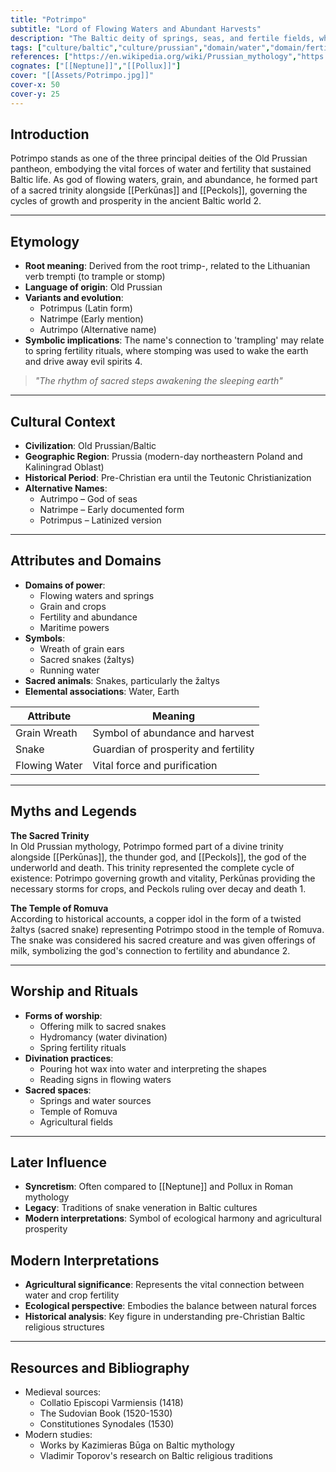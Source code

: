 ```yaml
---
title: "Potrimpo"
subtitle: "Lord of Flowing Waters and Abundant Harvests"
description: "The Baltic deity of springs, seas, and fertile fields, whose sacred snakes were nourished with milk as harbingers of prosperity"
tags: ["culture/baltic","culture/prussian","domain/water","domain/fertility","domain/agriculture","trait/male","type/deity"]
references: ["https://en.wikipedia.org/wiki/Prussian_mythology","https://en.wikipedia.org/wiki/Potrimpo","https://global-mythology.fandom.com/wiki/Autrimpo","https://www.wikiwand.com/en/articles/Potrimpo"]
cognates: ["[[Neptune]]","[[Pollux]]"]
cover: "[[Assets/Potrimpo.jpg]]"
cover-x: 50
cover-y: 25
---
```

## Introduction
Potrimpo stands as one of the three principal deities of the Old Prussian pantheon, embodying the vital forces of water and fertility that sustained Baltic life. As god of flowing waters, grain, and abundance, he formed part of a sacred trinity alongside [[Perkūnas]] and [[Peckols]], governing the cycles of growth and prosperity in the ancient Baltic world <mcreference link="https://en.wikipedia.org/wiki/Potrimpo" index="2">2</mcreference>.

---

## Etymology

- **Root meaning**: Derived from the root trimp-, related to the Lithuanian verb trempti (to trample or stomp)
- **Language of origin**: Old Prussian
- **Variants and evolution**: 
  - Potrimpus (Latin form)
  - Natrimpe (Early mention)
  - Autrimpo (Alternative name)
- **Symbolic implications**: The name's connection to 'trampling' may relate to spring fertility rituals, where stomping was used to wake the earth and drive away evil spirits <mcreference link="https://www.wikiwand.com/en/articles/Potrimpo" index="4">4</mcreference>.

> _"The rhythm of sacred steps awakening the sleeping earth"_

---

## Cultural Context

- **Civilization**: Old Prussian/Baltic
- **Geographic Region**: Prussia (modern-day northeastern Poland and Kaliningrad Oblast)
- **Historical Period**: Pre-Christian era until the Teutonic Christianization
- **Alternative Names**:
  - Autrimpo – God of seas
  - Natrimpe – Early documented form
  - Potrimpus – Latinized version

---

## Attributes and Domains

- **Domains of power**: 
  - Flowing waters and springs
  - Grain and crops
  - Fertility and abundance
  - Maritime powers
- **Symbols**: 
  - Wreath of grain ears
  - Sacred snakes (žaltys)
  - Running water
- **Sacred animals**: Snakes, particularly the žaltys
- **Elemental associations**: Water, Earth

| Attribute | Meaning |
|-----------|----------|
| Grain Wreath | Symbol of abundance and harvest |
| Snake | Guardian of prosperity and fertility |
| Flowing Water | Vital force and purification |

---

## Myths and Legends

**The Sacred Trinity**  
In Old Prussian mythology, Potrimpo formed part of a divine trinity alongside [[Perkūnas]], the thunder god, and [[Peckols]], the god of the underworld and death. This trinity represented the complete cycle of existence: Potrimpo governing growth and vitality, Perkūnas providing the necessary storms for crops, and Peckols ruling over decay and death <mcreference link="https://en.wikipedia.org/wiki/Prussian_mythology" index="1">1</mcreference>.

**The Temple of Romuva**  
According to historical accounts, a copper idol in the form of a twisted žaltys (sacred snake) representing Potrimpo stood in the temple of Romuva. The snake was considered his sacred creature and was given offerings of milk, symbolizing the god's connection to fertility and abundance <mcreference link="https://en.wikipedia.org/wiki/Potrimpo" index="2">2</mcreference>.

---

## Worship and Rituals

- **Forms of worship**: 
  - Offering milk to sacred snakes
  - Hydromancy (water divination)
  - Spring fertility rituals
- **Divination practices**: 
  - Pouring hot wax into water and interpreting the shapes
  - Reading signs in flowing waters
- **Sacred spaces**: 
  - Springs and water sources
  - Temple of Romuva
  - Agricultural fields

---

## Later Influence

- **Syncretism**: Often compared to [[Neptune]] and Pollux in Roman mythology
- **Legacy**: Traditions of snake veneration in Baltic cultures
- **Modern interpretations**: Symbol of ecological harmony and agricultural prosperity

## Modern Interpretations

- **Agricultural significance**: Represents the vital connection between water and crop fertility
- **Ecological perspective**: Embodies the balance between natural forces
- **Historical analysis**: Key figure in understanding pre-Christian Baltic religious structures

---

## Resources and Bibliography

- Medieval sources:
  - Collatio Episcopi Varmiensis (1418)
  - The Sudovian Book (1520-1530)
  - Constitutiones Synodales (1530)
- Modern studies:
  - Works by Kazimieras Būga on Baltic mythology
  - Vladimir Toporov's research on Baltic religious traditions